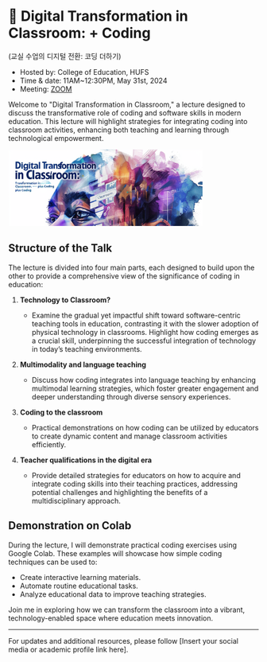 # 🌿 Digital Transformation in Classroom: + Coding
(교실 수업의 디지털 전환: 코딩 더하기)

+ Hosted by: College of Education, HUFS
+ Time & date: 11AM~12:30PM, May 31st, 2024
+ Meeting: [ZOOM](https://us02web.zoom.us/j/9273550402?pwd=U1grckNhN25xUEkzN3lFcjdqWjVHZz09)

Welcome to "Digital Transformation in Classroom," a lecture designed to discuss the transformative role of coding and software skills in modern education. This lecture will highlight strategies for integrating coding into classroom activities, enhancing both teaching and learning through technological empowerment.

![](https://github.com/MK316/workshops/raw/main/20240531_hufs/image0531.png)

## Structure of the Talk

The lecture is divided into four main parts, each designed to build upon the other to provide a comprehensive view of the significance of coding in education:

1. **Technology to Classroom?**
   - Examine the gradual yet impactful shift toward software-centric teaching tools in education, contrasting it with the slower adoption of physical technology in classrooms. Highlight how coding emerges as a crucial skill, underpinning the successful integration of technology in today’s teaching environments.

2. **Multimodality and language teaching**
   - Discuss how coding integrates into language teaching by enhancing multimodal learning strategies, which foster greater engagement and deeper understanding through diverse sensory experiences.

3. **Coding to the classroom**
   - Practical demonstrations on how coding can be utilized by educators to create dynamic content and manage classroom activities efficiently.

4. **Teacher qualifications in the digital era**
   - Provide detailed strategies for educators on how to acquire and integrate coding skills into their teaching practices, addressing potential challenges and highlighting the benefits of a multidisciplinary approach.


## Demonstration on Colab

During the lecture, I will demonstrate practical coding exercises using Google Colab. These examples will showcase how simple coding techniques can be used to:
- Create interactive learning materials.
- Automate routine educational tasks.
- Analyze educational data to improve teaching strategies.

Join me in exploring how we can transform the classroom into a vibrant, technology-enabled space where education meets innovation.

---

For updates and additional resources, please follow [Insert your social media or academic profile link here].
